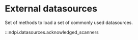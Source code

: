 External datasources
===

Set of methods to load a set of commonly used datasources.

:::ndpi.datasources.acknowledged_scanners
